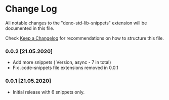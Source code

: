 # Change Log

All notable changes to the "deno-std-lib-snippets" extension will be documented in this file.

Check [Keep a Changelog](http://keepachangelog.com/) for recommendations on how to structure this file.

### 0.0.2 [21.05.2020]

- Add more snippets ( Version, async - 7 in total)
- Fix .code-snippets file extensions removed in 0.0.1

### 0.0.1 [21.05.2020]

- Initial release with 6 snippets only.